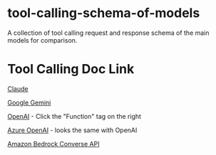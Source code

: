 # tool-calling-schema-of-models
A collection of tool calling request and response schema of the main models for comparison.

# Tool Calling Doc Link

[Claude](https://docs.anthropic.com/en/docs/build-with-claude/tool-use#tool-use-examples)

[Google Gemini](https://ai.google.dev/gemini-api/docs/function-calling)

[OpenAI](https://platform.openai.com/docs/api-reference/chat) - Click the "Function" tag on the right

[Azure OpenAI](https://learn.microsoft.com/en-us/azure/ai-services/openai/how-to/function-calling) - looks the same with OpenAI

[Amazon Bedrock Converse API](https://docs.aws.amazon.com/bedrock/latest/userguide/tool-use-inference-call.html)